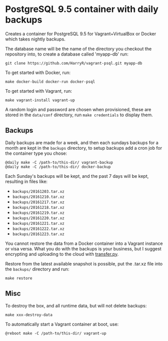 # PostgreSQL 9.5 container with daily backups

Creates a container for PostgreSQL 9.5 for Vagrant+VirtualBox or Docker which takes nightly backups.

The database name will be the name of the directory you checkout the repository into, to create a database called 'myapp-db' run:

    git clone https://github.com/HarryR/vagrant-psql.git myapp-db

To get started with Docker, run:

	make docker-build docker-run docker-psql

To get started with Vagrant, run:

	make vagrant-install vagrant-up

A random login and password are chosen when provisioned, these are stored in the `data/conf` directory, run `make credentials` to display them.

## Backups

Daily backups are made for a week, and then each sundays backups for a month are kept in the `backups` directory, to setup backups add a cron job for the container type you chose:

    @daily make -C /path-to/this-dir/ vagrant-backup
    @daily make -C /path-to/this-dir/ docker-backup

Each Sunday's backups will be kept, and the past 7 days will be kept, resulting in files like:

 * `backups/20161203.tar.xz`
 * `backups/20161210.tar.xz`
 * `backups/20161217.tar.xz`
 * `backups/20161218.tar.xz`
 * `backups/20161219.tar.xz`
 * `backups/20161220.tar.xz`
 * `backups/20161221.tar.xz`
 * `backups/20161222.tar.xz`
 * `backups/20161223.tar.xz`

You cannot restore the data from a Docker container into a Vagrant instance or visa versa. What you do with the backups is your business, but I suggest encrypting and uploading to the cloud with [transfer.py](https://github.com/0x27/transfer.py).

Restore from the latest available snapshot is possible, put the .tar.xz file into the `backups/` directory and run:

    make restore

## Misc

To destroy the box, and all runtime data, but will not delete backups:

    make xxx-destroy-data

To automatically start a Vagrant container at boot, use:

    @reboot make -C /path-to/this-dir/ vagrant-up
